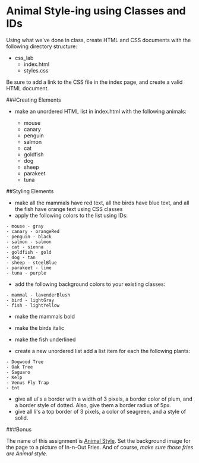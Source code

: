 # Animal Style-ing using Classes and IDs

Using what we've done in class, create HTML and CSS documents with the following directory structure:

- css_lab
  - index.html
  - styles.css

Be sure to add a link to the CSS file in the index page, and create a valid HTML document.

###Creating Elements

- make an unordered HTML list in index.html with the following animals:

  - mouse
  - canary
  - penguin
  - salmon
  - cat
  - goldfish
  - dog
  - sheep
  - parakeet
  - tuna

##Styling Elements

- make all the mammals have red text, all the birds have blue text, and all the fish have orange text using CSS classes
- apply the following colors to the list using IDs:

```
- mouse - gray
- canary - orangeRed
- penguin - black
- salmon - salmon
- cat - sienna
- goldfish - gold
- dog - tan
- sheep - steelBlue
- parakeet - lime
- tuna - purple
```

- add the following background colors to your existing classes:

```
- mammal - lavenderBlush
- bird - lightGray
- fish - lightYellow
```

- make the mammals bold
- make the birds italic
- make the fish underlined

- create a new unordered list add a list item for each the following plants:

```
- Dogwood Tree
- Oak Tree
- Saguaro
- Kelp
- Venus Fly Trap
- Ent
```

- give all ul's a border with a width of 3 pixels, a border color of plum, and a border style of dotted. Also, give them a border radius of 5px.
- give all li's a top border of 3 pixels, a color of seagreen, and a style of solid.

###Bonus

The name of this assignment is [Animal Style](https://www.google.com/webhp?hl=en#hl=en&q=animal+style). Set the background image for the page to a picture of In-n-Out Fries. And of course, *make sure those fries are Animal style*.
